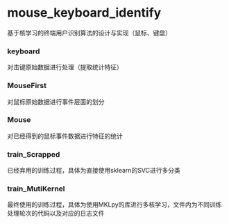 # mouse_keyboard_identify
 基于核学习的终端用户识别算法的设计与实现（鼠标、键盘）

### keyboard
对击键原始数据进行处理（提取统计特征）
### MouseFirst
对鼠标原始数据进行事件层面的划分
### Mouse
对已经得到的鼠标事件数据进行特征的统计
### train_Scrapped
已经弃用的训练过程，具体为直接使用sklearn的SVC进行多分类
### train_MutiKernel
最终使用的训练过程，具体为使用MKLpy的库进行多核学习，文件内为不同训练处理轮次的代码以及对应的日志文件